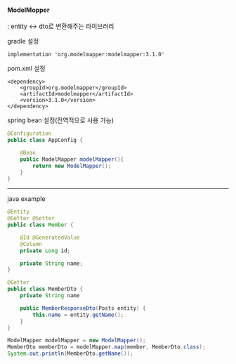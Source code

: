 
#### ModelMopper

: entity <-> dto로 변환해주는 라이브러리

gradle 설정

    implementation 'org.modelmapper:modelmapper:3.1.0'

pom.xml 설정

    <dependency>
        <groupId>org.modelmapper</groupId>
        <artifactId>modelmapper</artifactId>
        <version>3.1.0</version>
    </dependency>


spring bean 설정(전역적으로 사용 가능)

```java
@Configuration
public class AppConfig {

    @Bean
    public ModelMapper modelMapper(){
        return new ModelMapper();
    }
}
```

---

java example 

```java
@Entity
@Getter @Setter
public class Member {

    @Id @GeneratedValue
    @Column
    private Long id;

    private String name;
}

@Getter
public class MemberDto {
    private String name

    public MemberResponseDto(Posts entity) {
        this.name = entity.getName();
    }
}

ModelMapper modelMapper = new ModelMapper();
MemberDto memberDto = modelMapper.map(member, MemberDto.class);
System.out.println(MemberDto.getName());
```

